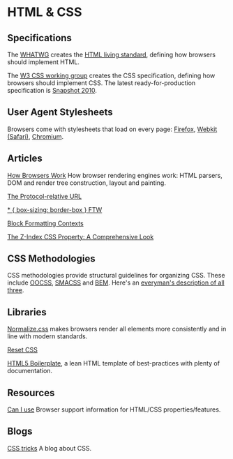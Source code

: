 HTML & CSS
=

## Specifications

The [WHATWG](http://www.whatwg.org/specs/web-apps/current-work/multipage/) creates the [HTML living standard](http://www.whatwg.org/specs/web-apps/current-work/multipage/), defining how browsers should implement HTML.

The [W3 CSS working group](http://www.w3.org/Style/CSS/members) creates the CSS specification, defining how browsers should implement CSS. The latest ready-for-production specification is [Snapshot 2010](http://www.w3.org/TR/css-2010/).

## User Agent Stylesheets

Browsers come with stylesheets that load on every page: [Firefox](http://mxr.mozilla.org/mozilla-central/source/layout/style/html.css), [Webkit (Safari)](http://trac.webkit.org/browser/trunk/Source/WebCore/css/html.css), [Chromium](https://code.google.com/p/chromium/codesearch#chromium/src/third_party/WebKit/Source/core/css/html.css).

## Articles

[How Browsers Work](http://www.html5rocks.com/en/tutorials/internals/howbrowserswork/) How browser rendering engines work: HTML parsers, DOM and render tree construction, layout and painting.

[The Protocol-relative URL](http://www.paulirish.com/2010/the-protocol-relative-url/)

[* { box-sizing: border-box } FTW](http://www.paulirish.com/2012/box-sizing-border-box-ftw/)

[Block Formatting Contexts](http://www.yuiblog.com/blog/2010/05/19/css-101-block-formatting-contexts/)

[The Z-Index CSS Property: A Comprehensive Look](http://www.smashingmagazine.com/2009/09/15/the-z-index-css-property-a-comprehensive-look/)

## CSS Methodologies

CSS methodologies provide structural guidelines for organizing CSS. These include [OOCSS](http://oocss.org/), [SMACSS](http://smacss.com/) and [BEM](http://bem.info/method/definitions/). Here's an [everyman's description of all three](http://justinmarsan.com/css-methodology-and-frameworks/).

## Libraries

[Normalize.css](http://necolas.github.io/normalize.css/) makes browsers render all elements more consistently and in line with modern standards.

[Reset CSS](http://meyerweb.com/eric/tools/css/reset/)

[HTML5 Boilerplate](http://html5boilerplate.com/), a lean HTML template of best-practices with plenty of documentation.

## Resources

[Can I use](http://caniuse.com/) Browser support information for HTML/CSS properties/features.

## Blogs

[CSS tricks](http://css-tricks.com) A blog about CSS.